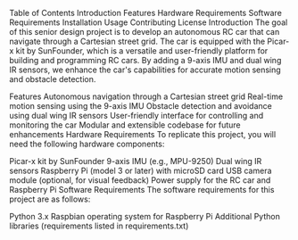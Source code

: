 Table of Contents
Introduction
Features
Hardware Requirements
Software Requirements
Installation
Usage
Contributing
License
Introduction
The goal of this senior design project is to develop an autonomous RC car that can navigate through a Cartesian street grid. The car is equipped with the Picar-x kit by SunFounder, which is a versatile and user-friendly platform for building and programming RC cars. By adding a 9-axis IMU and dual wing IR sensors, we enhance the car's capabilities for accurate motion sensing and obstacle detection.

Features
Autonomous navigation through a Cartesian street grid
Real-time motion sensing using the 9-axis IMU
Obstacle detection and avoidance using dual wing IR sensors
User-friendly interface for controlling and monitoring the car
Modular and extensible codebase for future enhancements
Hardware Requirements
To replicate this project, you will need the following hardware components:

Picar-x kit by SunFounder
9-axis IMU (e.g., MPU-9250)
Dual wing IR sensors
Raspberry Pi (model 3 or later) with microSD card
USB camera module (optional, for visual feedback)
Power supply for the RC car and Raspberry Pi
Software Requirements
The software requirements for this project are as follows:

Python 3.x
Raspbian operating system for Raspberry Pi
Additional Python libraries (requirements listed in requirements.txt)
